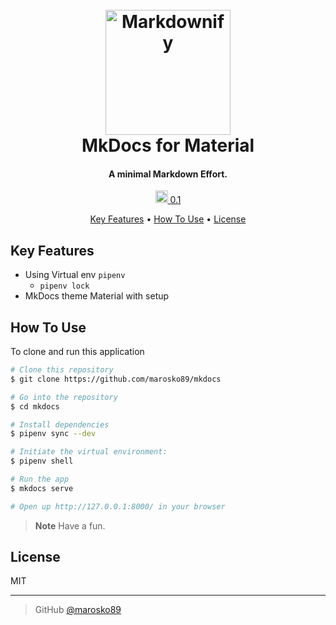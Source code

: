 

<h1 align="center">
  <br>
  <a href="https://github.com/marosko89/mkdocs"><img src="https://raw.githubusercontent.com/amitmerchant1990/electron-markdownify/master/app/img/markdownify.png" alt="Markdownify" width="200"></a>
  <br>
  MkDocs for Material
  <br>
</h1>

<h4 align="center">A minimal Markdown Effort.</h4>

<p align="center">
  <a href="https://github.com/marosko89/mkdocs">
    <img src="https://github.githubassets.com/pinned-octocat.svg" width="20" height="20"> 0.1
  </a>

</p>

<p align="center">
  <a href="#key-features">Key Features</a> •
  <a href="#how-to-use">How To Use</a> •
  <a href="#license">License</a>
</p>

<!-- ![screenshot](https://raw.githubusercontent.com/amitmerchant1990/electron-markdownify/master/app/img/markdownify.gif) -->

## Key Features

* Using Virtual env `pipenv`
   * `pipenv lock`
* MkDocs theme Material with setup


## How To Use

To clone and run this application
```bash
# Clone this repository
$ git clone https://github.com/marosko89/mkdocs

# Go into the repository
$ cd mkdocs

# Install dependencies
$ pipenv sync --dev

# Initiate the virtual environment:
$ pipenv shell

# Run the app
$ mkdocs serve

# Open up http://127.0.0.1:8000/ in your browser
```

> **Note**
> Have a fun.


## License

MIT

---

> GitHub [@marosko89](https://github.com/marosko89)
